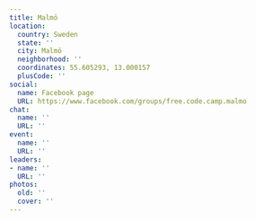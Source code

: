 ```yaml
---
title: Malmö
location:
  country: Sweden
  state: ''
  city: Malmö
  neighborhood: ''
  coordinates: 55.605293, 13.000157
  plusCode: ''
social:
  name: Facebook page
  URL: https://www.facebook.com/groups/free.code.camp.malmo
chat:
  name: ''
  URL: ''
event:
  name: ''
  URL: ''
leaders:
- name: ''
  URL: ''
photos:
  old: ''
  cover: ''
---
```

